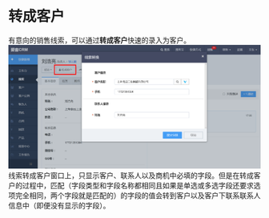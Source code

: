 # 转成客户

有意向的销售线索，可以通过**转成客户**快速的录入为客户。![](/assets/线索转客户.png)线索转成客户窗口上，只显示客户、联系人以及商机中必填的字段。但是在转成客户的过程中，匹配（字段类型和字段名称都相同且如果是单选或多选字段还要求选项完全相同，两个字段就是匹配的）的字段的值会转到客户以及客户下联系联系人信息中（即便没有显示的字段）。

